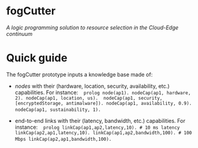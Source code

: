 # fogCutter
_A logic programming solution to resource selection in the Cloud-Edge continuum_

# Quick guide

The fogCutter prototype inputs a knowledge base made of:

-  *nodes* with their (hardware, location, security, availability, etc.) capabilities. For instance:
 ` ` `prolog
node(ap1).
nodeCap(ap1, hardware, 2).
nodeCap(ap1, location, us). 
nodeCap(ap1, security, [encryptedStorage, antimalware]).
nodeCap(ap1, availability, 0.9).   
nodeCap(ap1, sustainability, 1). 
 ` ` `

- end-to-end links with their (latency, bandwidth, etc.) capabilities. For instance:
 ` ` `prolog
linkCap(ap1,ap2,latency,10). # 10 ms latency
linkCap(ap2,ap1,latency,10).
linkCap(ap1,ap2,bandwidth,100). # 100 Mbps
linkCap(ap2,ap1,bandwidth,100). 
 ` ` `